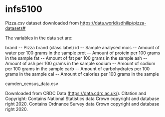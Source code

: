 # infs5100

Pizza.csv dataset downloaded from https://data.world/sdhilip/pizza-datasets#

The variables in the data set are:

brand -- Pizza brand (class label)
id -- Sample analysed
mois -- Amount of water per 100 grams in the sample
prot -- Amount of protein per 100 grams in the sample
fat -- Amount of fat per 100 grams in the sample
ash -- Amount of ash per 100 grams in the sample
sodium -- Amount of sodium per 100 grams in the sample
carb -- Amount of carbohydrates per 100 grams in the sample
cal -- Amount of calories per 100 grams in the sample


camden_census_data.csv

Downloaded from CRDC Data (https://data.cdrc.ac.uk/).
Citation and Copyright:
	Contains National Statistics data Crown copyright and database right 2020.
	Contains Ordnance Survey data Crown copyright and database right 2020.
